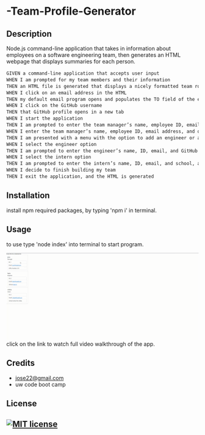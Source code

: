# -Team-Profile-Generator
## Description
Node.js command-line application that takes in information about employees on a software engineering team, then generates an HTML webpage that displays summaries for each person. 


```md
GIVEN a command-line application that accepts user input
WHEN I am prompted for my team members and their information
THEN an HTML file is generated that displays a nicely formatted team roster based on user input
WHEN I click on an email address in the HTML
THEN my default email program opens and populates the TO field of the email with the address
WHEN I click on the GitHub username
THEN that GitHub profile opens in a new tab
WHEN I start the application
THEN I am prompted to enter the team manager’s name, employee ID, email address, and office number
WHEN I enter the team manager’s name, employee ID, email address, and office number
THEN I am presented with a menu with the option to add an engineer or an intern or to finish building my team
WHEN I select the engineer option
THEN I am prompted to enter the engineer’s name, ID, email, and GitHub username, and I am taken back to the menu
WHEN I select the intern option
THEN I am prompted to enter the intern’s name, ID, email, and school, and I am taken back to the menu
WHEN I decide to finish building my team
THEN I exit the application, and the HTML is generated
```

## Installation
install npm required packages, by typing 'npm i' in terminal. 
## Usage
to use type 'node index' into terminal to start program.
    
[![demoVideo](assets\demo.png)](https://drive.google.com/file/d/1Kp4-qQwpzLPBCvZ6srI1ad8y5GrsF-KK/view)
click on the link to watch full video walkthrough of the app.

 
## Credits
- jose22@gmail.com
- uw code boot camp

## License
[![MIT license](https://img.shields.io/badge/License-MIT-blue.svg)](https://lbesson.mit-license.org/)
---
